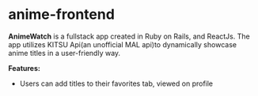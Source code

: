 # anime-frontend
<p><strong>AnimeWatch</strong> is a fullstack app created in Ruby on Rails, and ReactJs. The app utilizes KITSU Api(an unofficial MAL api)to dynamically showcase anime titles
in a user-friendly way.</p>

<p><strong>Features:</strong> 
<ul>
<li>Users can add titles to their favorites tab, viewed on profile </li>
</ul>
</p>
